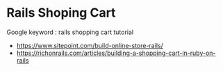 # Rails Shoping Cart

Google keyword : rails shopping cart tutorial

* https://www.sitepoint.com/build-online-store-rails/
* https://richonrails.com/articles/building-a-shopping-cart-in-ruby-on-rails

